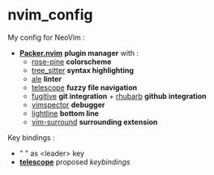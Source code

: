 # nvim_config

My config for NeoVim :
- [**Packer.nvim**](https://github.com/wbthomason/packer.nvim) **plugin manager** with :
  - [rose-pine](https://github.com/rose-pine/neovim) **colorscheme**
  - [tree_sitter](https://github.com/nvim-treesitter/nvim-treesitter) **syntax highlighting**
  - [ale](https://github.com/dense-analysis/ale) **linter**
  - [telescope](https://github.com/nvim-telescope/telescope.nvim) **fuzzy file navigation**
  - [fugitive](https://github.com/tpope/vim-fugitive) **git integration** + [rhubarb](https://github.com/tpope/vim-rhubarb) **github integration** 
  - [vimspector](https://github.com/puremourning/vimspector) **debugger**
  - [lightline](https://github.com/itchyny/lightline.vim) **bottom line**
  - [vim-surround](https://github.com/tpope/vim-surround) **surrounding extension**

Key bindings :
- " " as \<leader\> key
- [**telescope**](https://github.com/nvim-telescope/telescope.nvim) proposed *keybindings*
